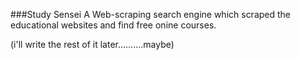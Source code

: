 ###Study Sensei
A Web-scraping search engine which scraped the educational websites and find free onine courses.

(i'll write the rest of it later..........maybe)
